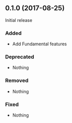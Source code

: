 ## 0.1.0 (2017-08-25)

Initial release

### Added

- Add Fundamental features

### Deprecated

- Nothing

### Removed

- Nothing

### Fixed

- Nothing
